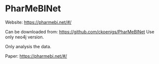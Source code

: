 # PharMeBINet
Website: https://pharmebi.net/#/

Can be downloaded from: https://github.com/ckoenigs/PharMeBINet
Use only neo4j version.

Only analysis the data.

Paper: https://pharmebi.net/#/